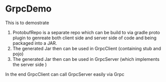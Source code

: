 # GrpcDemo
This is to demostrate 
1. ProtobufRepo is a separate repo
which can be build to via gradle proto plugin to genreate both client side and server side of code and being packaged into a JAR.
2. The generated Jar then can be used in GrpcClient (containing stub and pojo)
3. The generated Jar then can be used in GrpcServer (which implements the server side )

In the end GrpcClient can call GrpcServer easily via Grpc 

